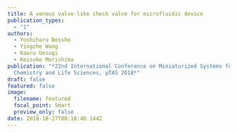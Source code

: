 ```yaml
---
title: A venous valve-like check valve for microfluidic device
publication_types:
  - "1"
authors:
  - Yoshiharu Bessho
  - Yingzhe Wang
  - Kaoru Uesugi
  - Keisuke Morishima
publication: "*22nd International Conference on Miniaturized Systems for
  Chemistry and Life Sciences, µTAS 2018*"
draft: false
featured: false
image:
  filename: featured
  focal_point: Smart
  preview_only: false
date: 2018-10-27T00:18:40.144Z
---
```

